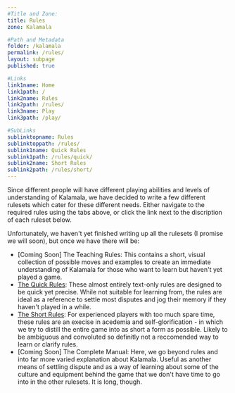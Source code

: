 ```yaml
---
#Title and Zone:
title: Rules
zone: Kalamala

#Path and Metadata
folder: /kalamala
permalink: /rules/
layout: subpage
published: true

#Links
link1name: Home
link1path: /
link2name: Rules
link2path: /rules/
link3name: Play
link3path: /play/

#SubLinks
sublinktopname: Rules
sublinktoppath: /rules/
sublink1name: Quick Rules
sublink1path: /rules/quick/
sublink2name: Short Rules
sublink2path: /rules/short/
---
```


Since different people will have different playing abilities and levels of understanding of Kalamala, we have decided to write a few different rulesets which cater for these different needs. Either navigate to the required rules using the tabs above, or click the link next to the discription of each ruleset below.

Unfortunately, we haven't yet finished writing up all the rulesets (I promise we will soon), but once we have there will be:

 - [Coming Soon] The Teaching Rules: This contains a short, visual collection of possible moves and examples to create an immediate understanding of Kalamala for those who want to learn but haven't yet played a game.
 - [The Quick Rules](/kalamala/rules/quick/): These almost entirely text-only rules are designed to be quick yet precise. While not suitable for learning from, the rules are ideal as a reference to settle most disputes and jog their memory if they haven't played in a while.
 - [The Short Rules](/kalamala/rules/short/): For experienced players with too much spare time, these rules are an execise in acedemia and self-glorification - in which we try to distill the entire game into as short a form as possible. Likely to be ambiguous and convoluted so definitly not a reccomended way to learn or clarify rules.
 - [Coming Soon] The Complete Manual: Here, we go beyond rules and into far more varied explanation about Kalamala. Useful as another means of settling dispute and as a way of learning about some of the culture and equipment behind the game that we don't have time to go into in the other rulesets. It is long, though.